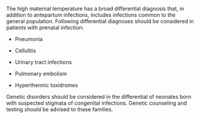 The high maternal temperature has a broad differential diagnosis that, in addition to antepartum infections, includes infections common to the general population. Following differential diagnoses should be considered in patients with prenatal infection:

- Pneumonia

- Cellulitis

- Urinary tract infections

- Pulmonary embolism

- Hyperthermic toxidromes

Genetic disorders should be considered in the differential of neonates born with suspected stigmata of congenital infections. Genetic counseling and testing should be advised to these families.